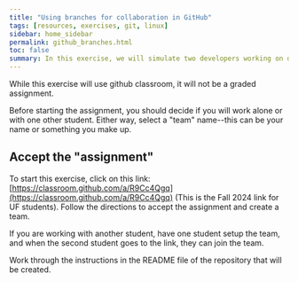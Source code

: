 ```yaml
---
title: "Using branches for collaboration in GitHub"
tags: [resources, exercises, git, linux]
sidebar: home_sidebar
permalink: github_branches.html
toc: false
summary: In this exercise, we will simulate two developers working on different functions in a script. The process we will mimic is common, though somewhat simplified, as the conflicts that we will create in merging the changes will be relatively trivial to resolve.
---
```


While this exercise will use github classroom, it will not be a graded assignment.

Before starting the assignment, you should decide if you will work alone or with one other student. Either way, select a "team" name--this can be your name or something you make up.

## Accept the "assignment"

To start this exercise, click on this link: [https://classroom.github.com/a/R9Cc4Qgq](https://classroom.github.com/a/R9Cc4Qgq) (This is the Fall 2024 link for UF students). Follow the directions to accept the assignment and create a team.

If you are working with another student, have one student setup the team, and when the second student goes to the link, they can join the team.

Work through the instructions in the README file of the repository that will be created.
